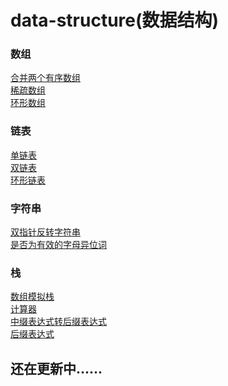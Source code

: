 # data-structure(数据结构) 
<h3>数组</h3>
<a href="https://github.com/guofulei/data-structure/tree/main/data-structures/src/com/lee/array">合并两个有序数组<a> </br>
<a href="https://github.com/guofulei/data-structure/tree/main/data-structures/src/com/lee/array">稀疏数组</a> </br>
<a href="https://github.com/guofulei/data-structure/tree/main/data-structures/src/com/lee/array">环形数组</a> </br>

<h3>链表</h3>
<a href="https://github.com/guofulei/data-structure/blob/main/data-structures/src/com/lee/linked/LinkedDemo.java">单链表</a> </br>
<a href="https://github.com/guofulei/data-structure/blob/main/data-structures/src/com/lee/linked/DoubleLinkedDemo.java">双链表</a> </br>
<a href="https://github.com/guofulei/data-structure/blob/main/data-structures/src/com/lee/linked/CircleLinkedDemo.java">环形链表</a>

<h3>字符串</h3>
<a href="https://github.com/guofulei/data-structure/blob/main/data-structures/src/com/lee/string/DoublePointerReversalStr.java">双指针反转字符串</a> </br>
<a href="https://github.com/guofulei/data-structure/blob/main/data-structures/src/com/lee/string/EffectiveHeterotopicWords.java">是否为有效的字母异位词</a>
<h3>栈</h3>
<a href="https://github.com/guofulei/data-structure/blob/main/data-structures/src/com/lee/stack/StackDemo.java">数组模拟栈</a></br>
<a href="https://github.com/guofulei/data-structure/blob/main/data-structures/src/com/lee/stack/EvaluatorExpressionDemo.java">计算器</a></br>
<a href="https://github.com/guofulei/data-structure/blob/main/data-structures/src/com/lee/stack/InfixExpressionToSuffixExpressionDemo.java">中缀表达式转后缀表达式</a> </br>
<a href="https://github.com/guofulei/data-structure/blob/main/data-structures/src/com/lee/stack/PostfixExpressionDemo.java">后缀表达式</a>

<h2>还在更新中......</h2>
